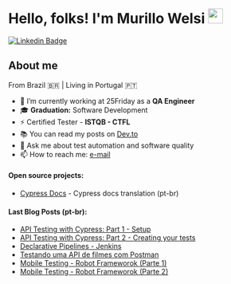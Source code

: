# Hello, folks! I'm Murillo Welsi <img src="https://raw.githubusercontent.com/MartinHeinz/MartinHeinz/master/wave.gif" width="30px">

[![Linkedin Badge](https://img.shields.io/badge/LinkedIn-0077B5?style=for-the-badge&logo=linkedin&logoColor=white)](https://www.linkedin.com/in/murillowelsi) 

## About me

From Brazil :brazil: | Living in Portugal :portugal:

- 🔭 I’m currently working at 25Friday as a **QA Engineer**
- :mortar_board: **Graduation:** Software Development
- ⚡ Certified Tester - **ISTQB - CTFL**
- 📚 You can read my posts on [Dev.to](https://dev.to/murillowelsi)
- 💬 Ask me about test automation and software quality
- 📫 How to reach me: [e-mail](murillo.welsi@gmail.com)

#### **Open source projects:**

- [Cypress Docs](https://github.com/pedrohyvo/cypress-docs-pt-br) - Cypress docs translation (pt-br)

#### **Last Blog Posts (pt-br):**

- [API Testing with Cypress: Part 1 - Setup](https://dev.to/murillowelsi/api-testing-with-cypress-part-1-5coe)
- [API Testing with Cypress: Part 2 - Creating your tests](https://dev.to/murillowelsi/api-testing-with-cypress-part-2-creating-your-tests-270i)
- [Declarative Pipelines - Jenkins](https://blog.qaninja.io/declarative-pipelines-jenkins/)
- [Testando uma API de filmes com Postman](https://blog.qaninja.io/testando-uma-api-de-filmes-com-postman/)
- [Mobile Testing - Robot Frameworok (Parte 1)](https://robotizandotestes.blogspot.com/2020/05/season-mobile-com-appium-ep02.html)
- [Mobile Testing - Robot Frameworok (Parte 2)](https://robotizandotestes.blogspot.com/2020/05/season-mobile-com-appium-ep03.html)
